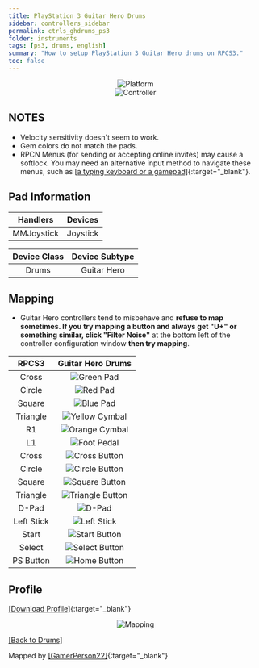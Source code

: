 ```yaml
---
title: PlayStation 3 Guitar Hero Drums
sidebar: controllers_sidebar
permalink: ctrls_ghdrums_ps3
folder: instruments
tags: [ps3, drums, english]
summary: "How to setup PlayStation 3 Guitar Hero drums on RPCS3."
toc: false
---
```



<div align="center"> <img src="https://rb3pc.milohax.org/images/instruments/plat/ps3.png" alt="Platform" title="Platform"></div>

<div align="center"> <img src="https://rb3pc.milohax.org/images/instruments/cont/ghdrmscontroller.png" alt="Controller" title="Controller"></div>

## NOTES

* Velocity sensitivity doesn't seem to work.
* Gem colors do not match the pads.
* RPCN Menus (for sending or accepting online invites) may cause a softlock. You may need an alternative input method to navigate these menus, such as [[a typing keyboard or a gamepad]](https://rb3pc.milohax.org/ctrls_pads){:target="_blank"}.

## Pad Information

| Handlers | Devices |
|:------------------:|:---------------------:|
| MMJoystick | Joystick |

| Device Class | Device Subtype |
|:------------------:|:---------------------:|
| Drums | Guitar Hero |

## Mapping

* Guitar Hero controllers tend to misbehave and **refuse to map sometimes. If you try mapping a button and always get "U+" or something similar, click "Filter Noise"** at the bottom left of the controller configuration window **then try mapping**.

| **RPCS3** | **Guitar Hero Drums** |
|:--------:|:-----------------:|
| Cross | ![Green Pad](https://rb3pc.milohax.org/images/btns/drms/gh/gp.png "Green Pad") |
| Circle | ![Red Pad](https://rb3pc.milohax.org/images/btns/drms/gh/rp.png "Red Pad") |
| Square | ![Blue Pad](https://rb3pc.milohax.org/images/btns/drms/gh/bp.png "Blue Pad") |
| Triangle | ![Yellow Cymbal](https://rb3pc.milohax.org/images/btns/drms/gh/yc.png "Yellow Cymbal") |
| R1 | ![Orange Cymbal](https://rb3pc.milohax.org/images/btns/drms/gh/oc.png "Orange Cymbal") |
| L1 | ![Foot Pedal](https://rb3pc.milohax.org/images/btns/drms/gh/kp.png "Foot Pedal") |
| Cross | ![Cross Button](https://rb3pc.milohax.org/images/btns/ctrls/ps3/x.png "Cross Button") |
| Circle | ![Circle Button](https://rb3pc.milohax.org/images/btns/ctrls/ps3/o.png "Circle Button") |
| Square | ![Square Button](https://rb3pc.milohax.org/images/btns/ctrls/ps3/s.png "Square Button") |
| Triangle | ![Triangle Button](https://rb3pc.milohax.org/images/btns/ctrls/ps3/t.png "Triangle Button") |
| D-Pad | ![D-Pad](https://rb3pc.milohax.org/images/btns/ctrls/ps3/dp.png "D-Pad") |
| Left Stick | ![Left Stick](https://rb3pc.milohax.org/images/btns/ctrls/ps3/ls.png "Left Stick") |
| Start | ![Start Button](https://rb3pc.milohax.org/images/btns/ctrls/ps3/sta.png "Start Button") |
| Select | ![Select Button](https://rb3pc.milohax.org/images/btns/ctrls/ps3/sel.png "Select Button") |
| PS Button | ![Home Button](https://rb3pc.milohax.org/images/btns/ctrls/ps3/home.png "Home Button") |

## Profile

[[Download Profile]](https://github.com/carlmylo/docu-rpcs3/raw/gh-pages/downloads/instrument-repo/PS3%20Guitar%20Hero%20Drums.7z){:target="_blank"}

<div align="center"> <img src="https://rb3pc.milohax.org/images/instruments/maps/drmsps3ghmapping.png" alt="Mapping" title="Mapping"></div>

[[Back to Drums]](https://rb3pc.milohax.org/ctrls_drums)

Mapped by [[GamerPerson22]](https://www.youtube.com/channel/UCC5SlXPlnlGwBG7w6mvfx8g){:target="_blank"}